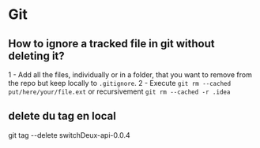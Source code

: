 # Git

## How to ignore a tracked file in git without deleting it?

1 - Add all the files, individually or in a folder, that you want to remove from the repo but keep locally to `.gitignore`.
2 - Execute `git rm --cached put/here/your/file.ext` or recursivement `git rm --cached -r .idea`

## delete du tag en local 
git tag --delete switchDeux-api-0.0.4
